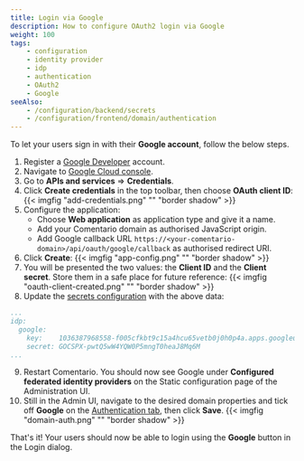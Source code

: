 ```yaml
---
title: Login via Google
description: How to configure OAuth2 login via Google
weight: 100
tags:
    - configuration
    - identity provider
    - idp
    - authentication
    - OAuth2
    - Google
seeAlso:
    - /configuration/backend/secrets
    - /configuration/frontend/domain/authentication
---
```


To let your users sign in with their **Google account**, follow the below steps.

<!--more-->

1. Register a [Google Developer](https://developers.google.com/) account.
2. Navigate to [Google Cloud console](https://console.cloud.google.com/).
3. Go to **APIs and services** ⇒ **Credentials**.
4. Click **Create credentials** in the top toolbar, then choose **OAuth client ID**:
   {{< imgfig "add-credentials.png" "" "border shadow" >}}
5. Configure the application:
    * Choose **Web application** as application type and give it a name.
    * Add your Comentario domain as authorised JavaScript origin.
    * Add Google callback URL `https://<your-comentario-domain>/api/oauth/google/callback` as authorised redirect URI.
6. Click **Create**:
{{< imgfig "app-config.png" "" "border shadow" >}}
7. You will be presented the two values: the **Client ID** and the **Client secret**. Store them in a safe place for future reference:
{{< imgfig "oauth-client-created.png" "" "border shadow" >}}
8. Update the [secrets configuration](/configuration/backend/secrets) with the above data:
```yaml
...
idp:
  google:
    key:    1036387968558-f005cfkbt9c15a4hcu65vetb0j0h0p4a.apps.googleusercontent.com
    secret: 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
...
```
9. Restart Comentario. You should now see Google under **Configured federated identity providers** on the Static configuration page of the Administration UI.
10. Still in the Admin UI, navigate to the desired domain properties and tick off **Google** on the [Authentication tab](/configuration/frontend/domain/authentication), then click **Save**.
{{< imgfig "domain-auth.png" "" "border shadow" >}}

That's it! Your users should now be able to login using the **Google** button in the Login dialog.
